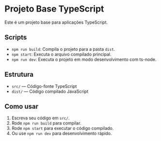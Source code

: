 # Projeto Base TypeScript

Este é um projeto base para aplicações TypeScript.

## Scripts
- `npm run build`: Compila o projeto para a pasta `dist`.
- `npm start`: Executa o arquivo compilado principal.
- `npm run dev`: Executa o projeto em modo desenvolvimento com ts-node.

## Estrutura
- `src/` — Código-fonte TypeScript
- `dist/` — Código compilado JavaScript

## Como usar
1. Escreva seu código em `src/`.
2. Rode `npm run build` para compilar.
3. Rode `npm start` para executar o código compilado.
4. Ou use `npm run dev` para desenvolvimento rápido.
